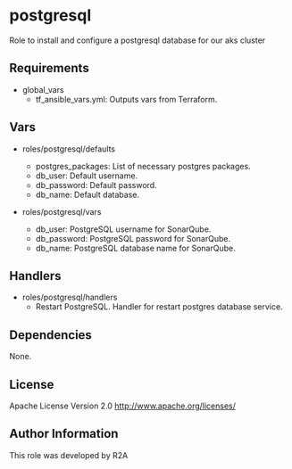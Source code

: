 # postgresql

Role to install and configure a postgresql database for our aks cluster

## Requirements

- global_vars
    - tf_ansible_vars.yml:             Outputs vars from Terraform.

## Vars

- roles/postgresql/defaults
    - postgres_packages:               List of necessary postgres packages.
    - db_user:                         Default username.
    - db_password:                     Default password.
    - db_name:                         Default database.

- roles/postgresql/vars
    - db_user:                         PostgreSQL username for SonarQube.
    - db_password:                     PostgreSQL password for SonarQube.
    - db_name:                         PostgreSQL database name for SonarQube.

## Handlers

- roles/postgresql/handlers
    - Restart PostgreSQL.              Handler for restart postgres database service.

## Dependencies

None.

## License

Apache License Version 2.0             http://www.apache.org/licenses/

## Author Information

This role was developed by R2A
